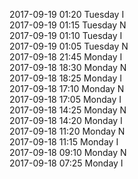 2017-09-19 01:20 Tuesday  I  
2017-09-19 01:15 Tuesday  N  
2017-09-19 01:10 Tuesday  I  
2017-09-19 01:05 Tuesday  N  
2017-09-18 21:45 Monday  I  
2017-09-18 18:30 Monday  N  
2017-09-18 18:25 Monday  I  
2017-09-18 17:10 Monday  N  
2017-09-18 17:05 Monday  I  
2017-09-18 14:25 Monday  N  
2017-09-18 14:20 Monday  I  
2017-09-18 11:20 Monday  N  
2017-09-18 11:15 Monday  I  
2017-09-18 09:10 Monday  N  
2017-09-18 07:25 Monday  I  
